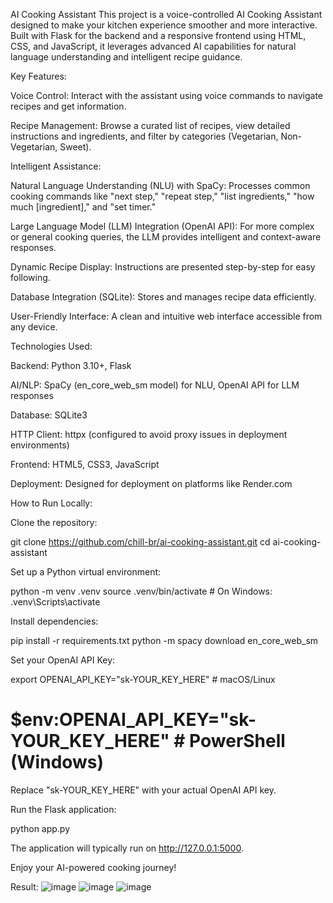 AI Cooking Assistant
This project is a voice-controlled AI Cooking Assistant designed to make your kitchen experience smoother and more interactive. Built with Flask for the backend and a responsive frontend using HTML, CSS, and JavaScript, it leverages advanced AI capabilities for natural language understanding and intelligent recipe guidance.

Key Features:

Voice Control: Interact with the assistant using voice commands to navigate recipes and get information.

Recipe Management: Browse a curated list of recipes, view detailed instructions and ingredients, and filter by categories (Vegetarian, Non-Vegetarian, Sweet).

Intelligent Assistance:

Natural Language Understanding (NLU) with SpaCy: Processes common cooking commands like "next step," "repeat step," "list ingredients," "how much [ingredient]," and "set timer."

Large Language Model (LLM) Integration (OpenAI API): For more complex or general cooking queries, the LLM provides intelligent and context-aware responses.

Dynamic Recipe Display: Instructions are presented step-by-step for easy following.

Database Integration (SQLite): Stores and manages recipe data efficiently.

User-Friendly Interface: A clean and intuitive web interface accessible from any device.

Technologies Used:

Backend: Python 3.10+, Flask

AI/NLP: SpaCy (en_core_web_sm model) for NLU, OpenAI API for LLM responses

Database: SQLite3

HTTP Client: httpx (configured to avoid proxy issues in deployment environments)

Frontend: HTML5, CSS3, JavaScript

Deployment: Designed for deployment on platforms like Render.com

How to Run Locally:

Clone the repository:

git clone https://github.com/chill-br/ai-cooking-assistant.git
cd ai-cooking-assistant

Set up a Python virtual environment:

python -m venv .venv
source .venv/bin/activate  # On Windows: .venv\Scripts\activate

Install dependencies:

pip install -r requirements.txt
python -m spacy download en_core_web_sm

Set your OpenAI API Key:

export OPENAI_API_KEY="sk-YOUR_KEY_HERE" # macOS/Linux
# $env:OPENAI_API_KEY="sk-YOUR_KEY_HERE" # PowerShell (Windows)

Replace "sk-YOUR_KEY_HERE" with your actual OpenAI API key.

Run the Flask application:

python app.py

The application will typically run on http://127.0.0.1:5000.

Enjoy your AI-powered cooking journey!

Result:
![image](https://github.com/user-attachments/assets/0f1f2e21-64e9-4e15-a812-407bdb54942a)
![image](https://github.com/user-attachments/assets/14a2f0b0-e9a3-4f8d-bb16-daeeae74f700)
![image](https://github.com/user-attachments/assets/81e9c0dd-b1c2-4080-a45b-aa9570fcb746)

